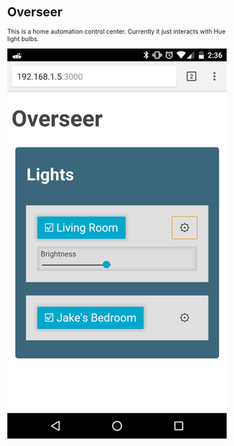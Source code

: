 # Overseer

This is a home automation control center. Currently it just interacts with Hue light bulbs.

![screenshot](https://raw.githubusercontent.com/sheodox/Overseer/master/images/screenshot.png)